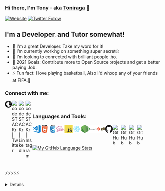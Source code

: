 ### Hi there, I'm Tony - aka [Toniraga](https://toniraga.herokuapp.com) 👋

[![Website](https://img.shields.io/website?label=Toniraga.com&style=for-the-badge&url=https%3A%2F%2Fcodestackr.com)](https://toniraga.herokuapp.com)
[![Twitter Follow](https://img.shields.io/twitter/follow/toniraga?color=1DA1F2&logo=twitter&style=for-the-badge)](https://twitter.com/intent/follow?original_referer=https%3A%2F%2Fgithub.com%2Ftonieriga&screen_name=tonieriga)

## I'm a Developer, and Tutor somewhat!

- 🔭 I'm a great Developer. Take my word for it!
- 🌱 I’m currently working on something super secret🤐
- 👯 I’m looking to connected with brilliant people tho.
- 🥅 2021 Goals: Contribute more to Open Source projects and get a better paying Job.
- ⚡ Fun fact: I love playing basketball, Also I'd whoop any of your friends at FIFA.🤣

### Connect with me:

[<img align="left" alt="codeSTACKr.com" width="22px" src="https://raw.githubusercontent.com/iconic/open-iconic/master/svg/globe.svg" />](https://toniraga.herokuapp.com)
[<img align="left" alt="codeSTACKr | Twitter" width="22px" src="https://cdn.jsdelivr.net/npm/simple-icons@v3/icons/twitter.svg" />](https://twitter.com/tonieriga)
[<img align="left" alt="codeSTACKr | LinkedIn" width="22px" src="https://cdn.jsdelivr.net/npm/simple-icons@v3/icons/linkedin.svg" />](https://www.linkedin.com/in/tony-eraga-aa2011132/)
[<img align="left" alt="codeSTACKr | Instagram" width="22px" src="https://cdn.jsdelivr.net/npm/simple-icons@v3/icons/instagram.svg" />](https://www.instagram.com/toniraga/)

<br />

### Languages and Tools:

[<img align="left" alt="Visual Studio Code" width="26px" src="https://raw.githubusercontent.com/github/explore/80688e429a7d4ef2fca1e82350fe8e3517d3494d/topics/visual-studio-code/visual-studio-code.png" />](https://toniraga.herokuapp.com)
[<img align="left" alt="HTML5" width="26px" src="https://raw.githubusercontent.com/github/explore/80688e429a7d4ef2fca1e82350fe8e3517d3494d/topics/html/html.png" />](https://toniraga.herokuapp.com)
[<img align="left" alt="CSS3" width="26px" src="https://raw.githubusercontent.com/github/explore/80688e429a7d4ef2fca1e82350fe8e3517d3494d/topics/css/css.png" />](https://toniraga.herokuapp.com)
[<img align="left" alt="Sass" width="26px" src="https://raw.githubusercontent.com/github/explore/80688e429a7d4ef2fca1e82350fe8e3517d3494d/topics/sass/sass.png" />](https://toniraga.herokuapp.com)
[<img align="left" alt="JavaScript" width="26px" src="https://raw.githubusercontent.com/github/explore/80688e429a7d4ef2fca1e82350fe8e3517d3494d/topics/javascript/javascript.png" />](https://toniraga.herokuapp.com)
[<img align="left" alt="React" width="26px" src="https://raw.githubusercontent.com/github/explore/80688e429a7d4ef2fca1e82350fe8e3517d3494d/topics/react/react.png" />](https://toniraga.herokuapp.com)
[<img align="left" alt="Node.js" width="26px" src="https://raw.githubusercontent.com/github/explore/80688e429a7d4ef2fca1e82350fe8e3517d3494d/topics/nodejs/nodejs.png" />](https://toniraga.herokuapp.com)
[<img align="left" alt="MongoDB" width="26px" src="https://raw.githubusercontent.com/github/explore/80688e429a7d4ef2fca1e82350fe8e3517d3494d/topics/mongodb/mongodb.png" />](https://toniraga.herokuapp.com)
[<img align="left" alt="Git" width="26px" src="https://raw.githubusercontent.com/github/explore/80688e429a7d4ef2fca1e82350fe8e3517d3494d/topics/git/git.png" />](https://toniraga.herokuapp.com)
[<img align="left" alt="GitHub" width="26px" src="https://raw.githubusercontent.com/github/explore/78df643247d429f6cc873026c0622819ad797942/topics/github/github.png" />](https://toniraga.herokuapp.com)
[<img align="left" alt="GitHub" width="26px" src="https://cdn.icon-icons.com/icons2/2148/PNG/512/nextjs_icon_132160.png">](https://toniraga.herokuapp.com)
[<img align="left" alt="GitHub" width="26px" src="https://miro.medium.com/max/816/1*TpbxEQy4ckB-g31PwUQPlg.png">](https://toniraga.herokuapp.com)
[<img align="left" alt="GitHub" width="26px" src="https://img.stackshare.io/service/8158/default_660b7c41c3ba489cb581eec89c04655404258c19.png">](https://toniraga.herokuapp.com)
[<img align="left" alt="GitHub" width="26px" src="https://res.cloudinary.com/practicaldev/image/fetch/s--pvrcwKD5--/c_imagga_scale,f_auto,fl_progressive,h_1080,q_auto,w_1080/https://dev-to-uploads.s3.amazonaws.com/i/x31w2x9njuj19e9xb00t.png">](https://toniraga.herokuapp.com)

<br />
<br />

[![My GitHub Language Stats](https://github-readme-stats.vercel.app/api/top-langs/?username=toniraga&langs_count=5&theme=tokyonight)]()

<br />
<br />

⚡⚡⚡⚡⚡
<details>

[![My GitHub Stats](https://github-readme-stats.vercel.app/api/?username=toniraga&count_private=true&theme=tokyonight&showicons=true)]()

</details>
